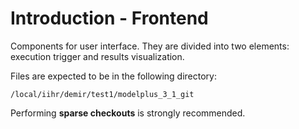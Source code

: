 # Introduction - Frontend

Components for user interface. They are divided into two elements: execution trigger and results visualization.

Files are expected to be in the following directory:

```
/local/iihr/demir/test1/modelplus_3_1_git
```

Performing **sparse checkouts** is strongly recommended.
